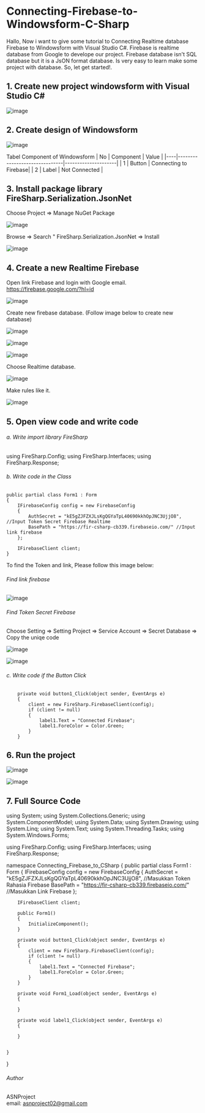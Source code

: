 # Connecting-Firebase-to-Windowsform-C-Sharp

Hallo, Now i want to give some tutorial to Connecting Realtime database Firebase to Windowsform with Visual Studio C#. Firebase is realtime database from Google to develope our project. Firebase database isn't SQL database but it is a JsON format database. Is very easy to learn make some project with database. So, let get started!.

## 1. Create new project windowsform with Visual Studio C#

![image](https://user-images.githubusercontent.com/49858542/91786585-2581b980-ec32-11ea-804e-053361142342.png)

## 2. Create design of Windowsform

![image](https://user-images.githubusercontent.com/49858542/91786918-f3248c00-ec32-11ea-8b2d-604eee02873b.png)

Tabel Component of Windowsform
| No |           Component           |         Value       |
|----|-------------------------------|---------------------|
| 1 | Button  | Connecting to Firebase|
| 2 | Label | Not Connected |

## 3. Install package library FireSharp.Serialization.JsonNet

Choose Project => Manage NuGet Package

![image](https://user-images.githubusercontent.com/49858542/91787301-c0c75e80-ec33-11ea-8d2a-6baf5c7db57b.png)

Browse => Search " FireSharp.Serialization.JsonNet => Install

![image](https://user-images.githubusercontent.com/49858542/91787325-d046a780-ec33-11ea-86ea-06b9be664939.png)


## 4. Create a new Realtime Firebase

Open link Firebase and login with Google email. https://firebase.google.com/?hl=id

![image](https://user-images.githubusercontent.com/49858542/91787542-582cb180-ec34-11ea-868f-1eb699632f01.png)

Create new firebase database. (Follow image below to create new database)

![image](https://user-images.githubusercontent.com/49858542/91787605-785c7080-ec34-11ea-9768-05a360510f6d.png)

![image](https://user-images.githubusercontent.com/49858542/91787614-7db9bb00-ec34-11ea-87cd-d098afc21048.png)


![image](https://user-images.githubusercontent.com/49858542/91787619-81e5d880-ec34-11ea-8662-38f6375fb9fc.png)

Choose Realtime database.

![image](https://user-images.githubusercontent.com/49858542/91787731-b8bbee80-ec34-11ea-8b5a-54674ee44986.png)

Make rules like it.

![image](https://user-images.githubusercontent.com/49858542/91787748-c3768380-ec34-11ea-9752-b8119a040621.png)

## 5. Open view code and write code

###### a. Write import library FireSharp

using FireSharp.Config;
using FireSharp.Interfaces;
using FireSharp.Response;

###### b. Write code in the Class

    public partial class Form1 : Form
    {
        IFirebaseConfig config = new FirebaseConfig
        {
            AuthSecret = "kE5gZJFZXJLsKgQGYaTpL40690kkhOpJNC3UjjO8", //Input Token Secret Firebase Realtime
            BasePath = "https://fir-csharp-cb339.firebaseio.com/" //Input link firebase
        };

        IFirebaseClient client;
    }

To find the Token and link, Please follow this image below:<br />
###### Find link firebase

![image](https://user-images.githubusercontent.com/49858542/91788319-1ac92380-ec36-11ea-9e96-eac7a45c1a22.png)

###### Find Token Secret Firebase<br />
Choose Setting => Setting Project => Service Account => Secret Database => Copy the uniqe code 

![image](https://user-images.githubusercontent.com/49858542/91788511-9925c580-ec36-11ea-8814-77973f332768.png)

![image](https://user-images.githubusercontent.com/49858542/91788520-9e831000-ec36-11ea-8d61-b8459a984948.png)

###### c. Write code if the Button Click

        private void button1_Click(object sender, EventArgs e)
        {
            client = new FireSharp.FirebaseClient(config);
            if (client != null)
            {
                label1.Text = "Connected Firebase";
                label1.ForeColor = Color.Green;
            }
        }

## 6. Run the project

![image](https://user-images.githubusercontent.com/49858542/91788671-fde12000-ec36-11ea-9979-aeb1a997f0ae.png)

![image](https://user-images.githubusercontent.com/49858542/91788677-00dc1080-ec37-11ea-8151-0f3094423de2.png)

## 7. Full Source Code

using System;
using System.Collections.Generic;
using System.ComponentModel;
using System.Data;
using System.Drawing;
using System.Linq;
using System.Text;
using System.Threading.Tasks;
using System.Windows.Forms;

using FireSharp.Config;
using FireSharp.Interfaces;
using FireSharp.Response;

namespace Connecting_Firebase_to_CSharp
{
    public partial class Form1 : Form
    {
        IFirebaseConfig config = new FirebaseConfig
        {
            AuthSecret = "kE5gZJFZXJLsKgQGYaTpL40690kkhOpJNC3UjjO8", //Masukkan Token Rahasia Firebase
            BasePath = "https://fir-csharp-cb339.firebaseio.com/" //Masukkan Link Firebase
        };

        IFirebaseClient client;

        public Form1()
        {
            InitializeComponent();
        }

        private void button1_Click(object sender, EventArgs e)
        {
            client = new FireSharp.FirebaseClient(config);
            if (client != null)
            {
                label1.Text = "Connected Firebase";
                label1.ForeColor = Color.Green;
            }
        }

        private void Form1_Load(object sender, EventArgs e)
        {

        }

        private void label1_Click(object sender, EventArgs e)
        {

        }


    }
}





###### Author

ASNProject<br />
email: asnproject02@gmail.com








